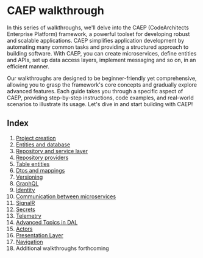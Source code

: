 # CAEP walkthrough

In this series of walkthroughs, we'll delve into the CAEP (CodeArchitects Enterprise Platform) framework, a powerful toolset for developing robust and scalable applications. CAEP simplifies application development by automating many common tasks and providing a structured approach to building software. With CAEP, you can create microservices, define entities and APIs, set up data access layers, implement messaging and so on, in an efficient manner.

Our walkthroughs are designed to be beginner-friendly yet comprehensive, allowing you to grasp the framework's core concepts and gradually explore advanced features. Each guide takes you through a specific aspect of CAEP, providing step-by-step instructions, code examples, and real-world scenarios to illustrate its usage. Let's dive in and start building with CAEP!

## Index

1. [Project creation](project-creation.md)
2. [Entities and database](dal/entities-and-database.md)
3. [Repository and service layer](dal/repositories-and-service-layer.md)
4. [Repository providers](dal/repository-providers.md)
5. [Table entities](dal/table-entities.md)
6. [Dtos and mappings](application-layer/dtos-and-mapping.md)
7. [Versioning](application-layer/versioning.md)
8. [GraphQL](application-layer/graphql.md)
9. [Identity](application-layer/identity)
10. [Communication between microservices](application-layer/communication-between-microservices.md)
11. [SignalR](application-layer/signalr.md)
12. [Secrets](misc/secrets.md)
13. [Telemetry](misc/telemetry.md)
14. [Advanced Topics in DAL](dal/advanced-topics-in-dal.md)
14. [Actors](misc/actors.md)
15. [Presentation Layer](presentation-layer/presentation.md)
14. [Navigation](presentation-layer/navigation.md)
15. Additional walkthroughs forthcoming
